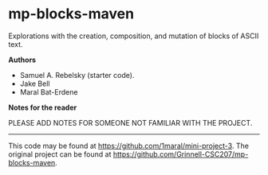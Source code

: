 # mp-blocks-maven

Explorations with the creation, composition, and mutation of blocks of ASCII text.

**Authors**

* Samuel A. Rebelsky (starter code).
* Jake Bell
* Maral Bat-Erdene

**Notes for the reader**

PLEASE ADD NOTES FOR SOMEONE NOT FAMILIAR WITH THE PROJECT.

---

This code may be found at <https://github.com/1maral/mini-project-3>. The original project can be found at <https://github.com/Grinnell-CSC207/mp-blocks-maven>.
